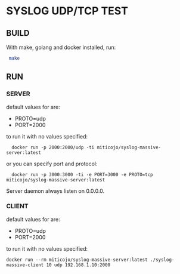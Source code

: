 # SYSLOG UDP/TCP TEST   

## BUILD
With make, golang and docker installed, run:
```bash
 make
```

## RUN

### SERVER
default values for are:
* PROTO=udp
* PORT=2000

to run it with no values specified:
```
  docker run -p 2000:2000/udp -ti miticojo/syslog-massive-server:latest
```
or you can specify port and protocol:
```
  docker run -p 3000:3000 -ti -e PORT=3000 -e PROTO=tcp miticojo/syslog-massive-server:latest
```
Server daemon always listen on 0.0.0.0.

### CLIENT
default values for are:
* PROTO=udp
* PORT=2000

to run it with no values specified:
```
docker run --rm miticojo/syslog-massive-server:latest ./syslog-massive-client 10 udp 192.168.1.10:2000
```
